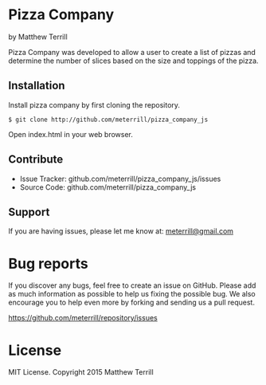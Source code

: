 Pizza Company
========

by Matthew Terrill

Pizza Company was developed to allow a user to create a list of pizzas and determine the number of slices based on the size and toppings of the pizza.


Installation
------------

Install pizza company by first cloning the repository.  
```
$ git clone http://github.com/meterrill/pizza_company_js
```

Open index.html in your web browser.


Contribute
----------

- Issue Tracker: github.com/meterrill/pizza_company_js/issues
- Source Code: github.com/meterrill/pizza_company_js


Support
-------

If you are having issues, please let me know at: meterrill@gmail.com

Bug reports
===========

If you discover any bugs, feel free to create an issue on GitHub. Please add as much information as possible to help us fixing the possible bug. We also encourage you to help even more by forking and sending us a pull request.

https://github.com/meterrill/repository/issues

License
=======

MIT License. Copyright 2015 Matthew Terrill
